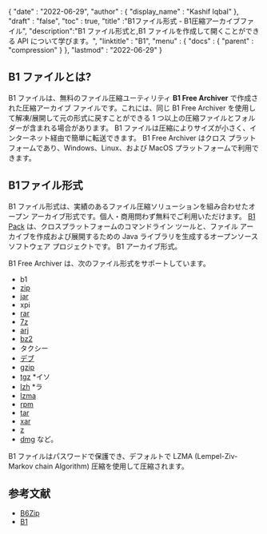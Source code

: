 {
  "date" : "2022-06-29",
  "author" : {
    "display_name" : "Kashif Iqbal"
},
  "draft" : "false",
  "toc" : true,
  "title" :"B1ファイル形式 - B1圧縮アーカイブファイル",
  "description":"B1 ファイル形式と,B1 ファイルを作成して開くことができる API について学びます。",
  "linktitle" : "B1",
  "menu" : {
    "docs" : {
      "parent" : "compression"
}
},
  "lastmod" : "2022-06-29"
}

## B1 ファイルとは?

B1 ファイルは、無料のファイル圧縮ユーティリティ **B1 Free Archiver** で作成された圧縮アーカイブ ファイルです。これには、同じ B1 Free Archiver を使用して解凍/展開して元の形式に戻すことができる 1 つ以上の圧縮ファイルとフォルダーが含まれる場合があります。 B1 ファイルは圧縮によりサイズが小さく、インターネット経由で簡単に転送できます。 B1 Free Archiver はクロス プラットフォームであり、Windows、Linux、および MacOS プラットフォームで利用できます。

## B1ファイル形式

B1 ファイル形式は、実績のあるファイル圧縮ソリューションを組み合わせたオープン アーカイブ形式です。個人・商用問わず無料でご利用いただけます。 [B1 Pack](https://github.com/b1-pack/b1-pack) は、クロスプラットフォームのコマンドライン ツールと、ファイル アーカイブを作成および展開するための Java ライブラリを生成するオープンソース ソフトウェア プロジェクトです。 B1 アーカイブ形式。

B1 Free Archiver は、次のファイル形式をサポートしています。

* b1
* [zip](/compression/zip/)
* [jar](/programming/jar/)
* xpi
* [rar](/compression/rar/)
* [7z](/compression/7z/)
* [arj](/compression/arj/)
* [bz2](/compression/bz2/)
* タクシー
* [デブ](/compression/デブ/)
* [gzip](/compression/gzip/)
* [tgz](/compression/tgz/)
*イソ
* [lzh](/compression/lzh/)
*ラ
* [lzma](/compression/lzma/)
* [rpm](/compression/rpm/)
* [tar](/compression/tar/)
* [xar](/compression/xar/)
* [z](/compression/z/)
* [dmg](/compression/dmg/) など。

B1 ファイルはパスワードで保護でき、デフォルトで LZMA (Lempel-Ziv-Markov chain Algorithm) 圧縮を使用して圧縮されます。

## 参考文献

* [B6Zip](http://b6zip.com)
* [B1](https://b1.org/)

